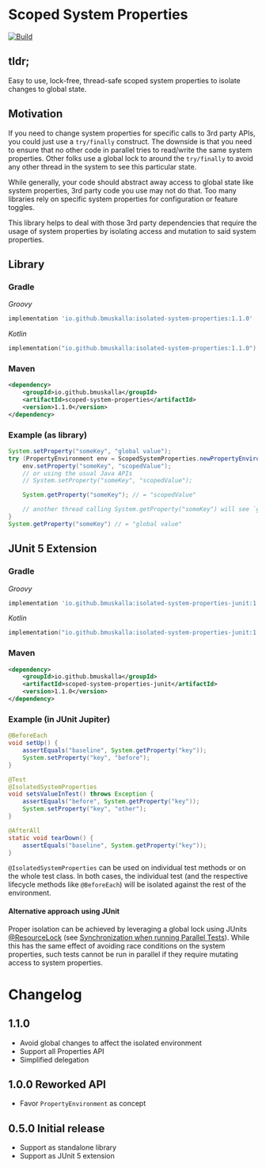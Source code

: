 # Scoped System Properties

[![Build](https://github.com/bmuskalla/scoped-system-properties/workflows/build/badge.svg)](https://github.com/bmuskalla/scoped-system-properties/actions)

## tldr;

Easy to use, lock-free, thread-safe scoped system properties to isolate changes to global state.

## Motivation

If you need to change system properties for specific calls to 3rd party APIs, you could just use a `try/finally` construct. The downside is that you need to ensure that no other code in parallel tries to read/write the same system properties. Other folks use a global lock to around the `try/finally` to avoid any other thread in the system to see this particular state.

While generally, your code should abstract away access to global state like system properties, 3rd party code you use may not do that. Too many libraries rely on specific system properties for configuration or feature toggles.

This library helps to deal with those 3rd party dependencies that require the usage of system properties by isolating access and mutation to said system properties.

## Library

### Gradle
*Groovy*
```groovy
implementation 'io.github.bmuskalla:isolated-system-properties:1.1.0'
```

*Kotlin*
```kotlin
implementation("io.github.bmuskalla:isolated-system-properties:1.1.0")
```

### Maven
```xml
<dependency>
    <groupId>io.github.bmuskalla</groupId>
    <artifactId>scoped-system-properties</artifactId>
    <version>1.1.0</version>
</dependency>
```

### Example (as library)

```java
System.setProperty("someKey", "global value");
try (PropertyEnvironment env = ScopedSystemProperties.newPropertyEnvironment()) {
    env.setProperty("someKey", "scopedValue");
    // or using the usual Java APIs
    // System.setProperty("someKey", "scopedValue");

    System.getProperty("someKey"); // = "scopedValue"

    // another thread calling System.getProperty("someKey") will see `global value`
}
System.getProperty("someKey") // = "global value"
````

## JUnit 5 Extension

### Gradle
*Groovy*
```groovy
implementation 'io.github.bmuskalla:isolated-system-properties-junit:1.1.0'
```

*Kotlin*
```kotlin
implementation("io.github.bmuskalla:isolated-system-properties-junit:1.1.0")
```

### Maven
```xml
<dependency>
    <groupId>io.github.bmuskalla</groupId>
    <artifactId>scoped-system-properties-junit</artifactId>
    <version>1.1.0</version>
</dependency>
```

### Example (in JUnit Jupiter)

```java
@BeforeEach
void setUp() {
    assertEquals("baseline", System.getProperty("key"));
    System.setProperty("key", "before");
}

@Test
@IsolatedSystemProperties
void setsValueInTest() throws Exception {
    assertEquals("before", System.getProperty("key"));
    System.setProperty("key", "other");
}

@AfterAll
static void tearDown() {
    assertEquals("baseline", System.getProperty("key"));		
}
```

`@IsolatedSystemProperties` can be used on individual test methods or on the whole test class. In both cases, the individual test (and the respective lifecycle methods like `@BeforeEach`) will be isolated against the rest of the environment. 

#### Alternative approach using JUnit

Proper isolation can be achieved by leveraging a global lock using JUnits [@ResourceLock](https://junit.org/junit5/docs/current/api/org/junit/jupiter/api/parallel/ResourceLock.html) (see [Synchronization when running Parallel Tests](https://junit.org/junit5/docs/current/user-guide/#writing-tests-parallel-execution-synchronization)). While this has the same effect of avoiding race conditions on the system properties, such tests cannot be run in parallel if they require mutating access to system properties.

# Changelog

## 1.1.0
* Avoid global changes to affect the isolated environment
* Support all Properties API
* Simplified delegation

## 1.0.0 Reworked API
* Favor `PropertyEnvironment` as concept

## 0.5.0 Initial release
* Support as standalone library
* Support as JUnit 5 extension